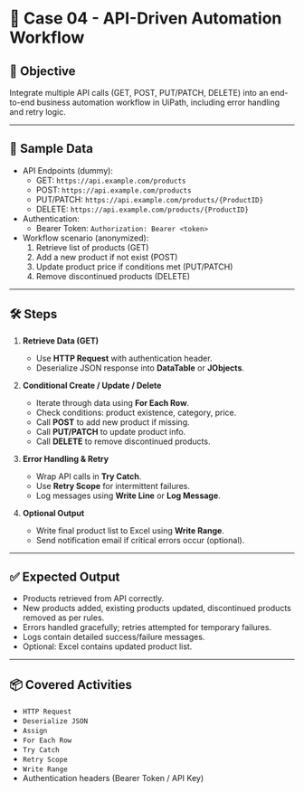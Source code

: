 # 📘 Case 04 - API-Driven Automation Workflow

## 🎯 Objective
Integrate multiple API calls (GET, POST, PUT/PATCH, DELETE) into an end-to-end business automation workflow in UiPath, including error handling and retry logic.

---

## 📝 Sample Data
- API Endpoints (dummy):
  - GET: `https://api.example.com/products`
  - POST: `https://api.example.com/products`
  - PUT/PATCH: `https://api.example.com/products/{ProductID}`
  - DELETE: `https://api.example.com/products/{ProductID}`
- Authentication:
  - Bearer Token: `Authorization: Bearer <token>`
- Workflow scenario (anonymized):
  1. Retrieve list of products (GET)  
  2. Add a new product if not exist (POST)  
  3. Update product price if conditions met (PUT/PATCH)  
  4. Remove discontinued products (DELETE)

---

## 🛠️ Steps
1. **Retrieve Data (GET)**
   - Use **HTTP Request** with authentication header.  
   - Deserialize JSON response into **DataTable** or **JObjects**.  

2. **Conditional Create / Update / Delete**
   - Iterate through data using **For Each Row**.  
   - Check conditions: product existence, category, price.  
   - Call **POST** to add new product if missing.  
   - Call **PUT/PATCH** to update product info.  
   - Call **DELETE** to remove discontinued products.  

3. **Error Handling & Retry**
   - Wrap API calls in **Try Catch**.  
   - Use **Retry Scope** for intermittent failures.  
   - Log messages using **Write Line** or **Log Message**.  

4. **Optional Output**
   - Write final product list to Excel using **Write Range**.  
   - Send notification email if critical errors occur (optional).

---

## ✅ Expected Output
- Products retrieved from API correctly.  
- New products added, existing products updated, discontinued products removed as per rules.  
- Errors handled gracefully; retries attempted for temporary failures.  
- Logs contain detailed success/failure messages.  
- Optional: Excel contains updated product list.

---

## 📦 Covered Activities
- `HTTP Request`  
- `Deserialize JSON`  
- `Assign`  
- `For Each Row`  
- `Try Catch`  
- `Retry Scope`  
- `Write Range`  
- Authentication headers (Bearer Token / API Key)

